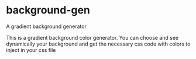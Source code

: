 # background-gen
A gradient background generator 

This is a gradient background color generator. You can choose and see dynamically your background and get the necessary css code with colors to inject in your css file
